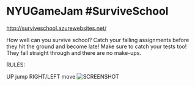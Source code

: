 # NYUGameJam #SurviveSchool
http://surviveschool.azurewebsites.net/

How well can you survive school? Catch your falling assignments before they hit the ground and become late! Make sure to catch your tests too! They fall straight through and there are no make-ups.

RULES:

UP jump
RIGHT/LEFT move
![SCREENSHOT](https://raw.githubusercontent.com/willstreet/NYUGameJam/master/Screenshot.png)
